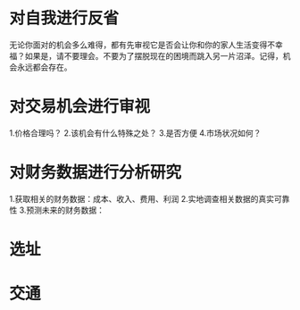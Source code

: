 # 对自我进行反省
无论你面对的机会多么难得，都有先审视它是否会让你和你的家人生活变得不幸福？如果是，请不要理会。不要为了摆脱现在的困境而跳入另一片沼泽。记得，机会永远都会存在。

# 对交易机会进行审视
1.价格合理吗？
2.该机会有什么特殊之处？
3.是否方便
4.市场状况如何？

# 对财务数据进行分析研究
1.获取相关的财务数据：成本、收入、费用、利润
2.实地调查相关数据的真实可靠性
3.预测未来的财务数据：

# 选址
# 交通

